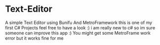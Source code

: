 # Text-Editor
A simple Text Editor using Bunifu And MetroFramework  this is one of my first C# Projects feel free to have a look :)
i am really new to c# so im sure someone can improve this app :)
You might get some MetroFrame work error but it works fine for me
